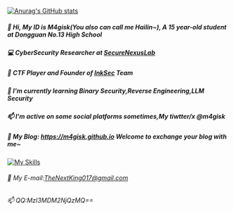 
[![Anurag's GitHub stats](https://github-readme-stats.vercel.app/api?username=m4gisk)](https://github.com/anuraghazra/github-readme-stats)

##### 👋 Hi, My ID is M4gisk(You also can call me Hailin~), A 15 year-old student at Dongguan No.13 High School 
##### 💻 CyberSecurity Researcher at [SecureNexusLab](https://github.com/SecureNexusLab)
##### 🚩 CTF Player and Founder of [InkSec](https://github.com/InkSecurity) Team
##### 🌱 I'm currently learning Binary Security,Reverse Engineering,LLM Security
##### 📫 I'm active on some social platforms sometimes,My tiwtter/x @m4gisk
##### 👋 My Blog: https://m4gisk.github.io Welcome to exchange your blog with me~

[![My Skills](https://skillicons.dev/icons?i=html,python,c,cpp,js,linux,debian,kali,django,docker,github,idea,pycharm,sublime,vscode,npm,php,ps,linkedin,twitter)](https://skillicons.dev)
###### 👋 My E-mail:TheNextKing017@gmail.com
###### 📫 QQ:MzI3MDM2NjQzMQ==
